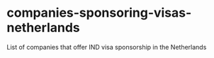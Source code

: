 # companies-sponsoring-visas-netherlands
List of companies that offer IND visa sponsorship in the Netherlands
